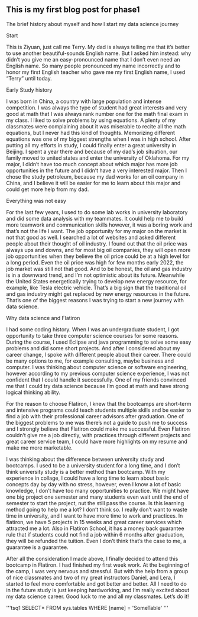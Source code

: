 ## This is my first blog post for phase1


The brief history about myself and how I start my data science journey

Start

This is Ziyuan, just call me Terry. My dad is always telling me that it’s better to use another beautiful-sounds English name. 
But I asked him instead: why didn’t you give me an easy-pronounced name that I don’t even need an English name. 
So many people pronounced my name incorrectly and to honor my first English teacher who gave me my first English name, I used “Terry” until today. 

Early Study history

I was born in China, a country with large population and intense competition. I was always the type of student had great interests and very good at math that 
I was always rank number one for the math final exam in my class. I liked to solve problems by using equations. A plenty of my classmates were complaining about 
it was miserable to recite all the math equations, but I never had this kind of thoughts. Memorizing different equations was one of my biggest strengths when I was 
in high school. After putting all my efforts in study, I could finally enter a great university in Beijing. I spent a year there and because of my dad’s job situation, 
our family moved to united states and enter the university of Oklahoma. For my major, I didn’t have too much concept about which major has more job opportunities 
in the future and I didn’t have a very interested major. Then I chose the study petroleum, because my dad works for an oil company in China, and I believe 
it will be easier for me to learn about this major and could get more help from my dad. 


Everything was not easy

For the last few years, I used to do some lab works in university laboratory and did some data analysis with my teammates. It could help me to build more teamwork and 
communication skills however, it was a boring work and that’s not the life I want. The job opportunity for my major on the market is not that good as well. 
I searched a lot of websites and asked different people about their thought of oil industry. I found out that the oil price was always ups and downs, 
and for most big oil companies, they will open more job opportunities when they believe the oil price could be at a high level for a long period. 
Even the oil price was high for few months early 2022, the job market was still not that good. And to be honest, the oil and gas industry is in a downward trend, 
and I’m not optimistic about its future. Meanwhile the United States energetically trying to develop new energy resource, for example, like Tesla electric vehicle. 
That’s a big sign that the traditional oil and gas industry might get replaced by new energy resources in the future. That’s one of the biggest reasons I was trying 
to start a new journey with data science.

Why data science and Flatiron

I had some coding history. When I was an undergraduate student, I got opportunity to take three computer science courses for some reasons. 
During the course, I used Eclipse and java programming to solve some easy problems and did some short projects. And after I considered about my career change, 
I spoke with different people about their career. There could be many options to me, for example consulting, maybe business and computer. 
I was thinking about computer science or software engineering, however according to my previous computer science experience, I was not confident 
that I could handle it successfully. One of my friends convinced me that I could try data science because I’m good at math and have strong logical thinking ability. 

For the reason to choose Flatiron, I knew that the bootcamps are short-term and intensive programs could teach students multiple skills and be easier to find a 
job with their professional career advisors after graduation. One of the biggest problems to me was there’s not a guide to push me to success and I strongly believe 
that Flatiron could make me successful. Even Flatiron couldn’t give me a job directly, with practices through different projects and great career service team, 
I could have more highlights on my resume and make me more marketable. 

I was thinking about the difference between university study and bootcamps. I used to be a university student for a long time, and I don’t think university study 
is a better method than bootcamp. With my experience in collage, I could have a long time to learn about basic concepts day by day with no stress, however, 
even I know a lot of basic knowledge, I don’t have too many opportunities to practice. We might have one big project one semester and many students even wait
until the end of semester to start the project, nut the still pass the course. Is this learning method going to help me a lot? I don’t think so.
I really don’t want to waste time in university, and I want to have more time to work and practices. In flatiron, we have 5 projects in 15 weeks and great career
services which attracted me a lot. Also in Flatiron School, it has a money back guarantee rule that if students could not find a job within 6 months after graduation,
they will be refunded the tuition. Even I don’t think that’s the case to me, a guarantee is a guarantee. 

After all the consideration I made above, I finally decided to attend this bootcamp in Flatiron. I had finished my first week work. 
At the beginning of the camp, I was very nervous and stressful. But with the help from a group of nice classmates and two of my great instructors Daniel, and Lera, 
I started to feel more comfortable and got better and better. All I need to do in the future study is just keeping hardworking, 
and I’m really excited about my data science career. Good luck to me and all my classmates. Let’s do it!


'''tsq1
SELECT*
FROM sys.tables
WHERE [name] = 'SomeTable'
'''
